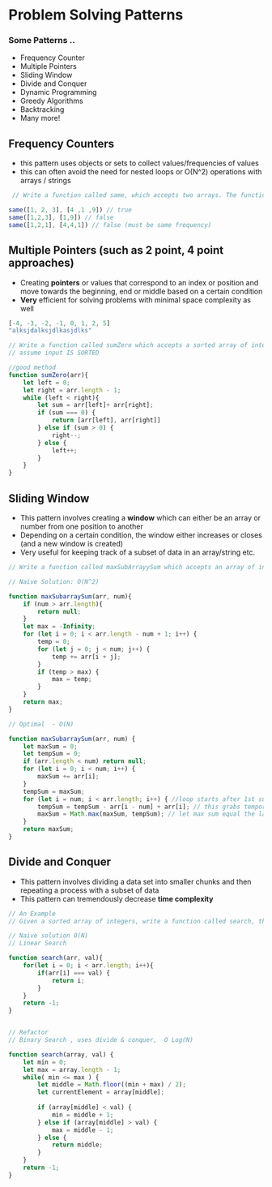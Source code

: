 # Problem Solving Patterns

### Some Patterns ..

- Frequency Counter
- Multiple Pointers
- Sliding Window
- Divide and Conquer
- Dynamic Programming
- Greedy Algorithms
- Backtracking
- Many more! 



## Frequency Counters

- this pattern uses objects or sets to collect values/frequencies of values
- this can often avoid the need for nested loops or O(N^2) operations with arrays / strings 

```js
 // Write a function called same, which accepts two arrays. The function should return true if every value in the array has it's corresponding value squared in the second array. The frequency of values must be the same.

same([1, 2, 3], [4 ,1 ,9]) // true
same([1,2,3], [1,9]) // false
same([1,2,1], [4,4,1]) // false (must be same frequency)
```





## Multiple Pointers (such as 2 point, 4 point approaches)

- Creating **pointers** or values that correspond to an index or position and move towards the beginning, end or middle based on a certain condition
- **Very** efficient for solving problems with minimal space complexity as well

```js
[-4, -3, -2, -1, 0, 1, 2, 5]
"alksjdalksjdlkasjdlks"
```

```js
// Write a function called sumZero which accepts a sorted array of integers. The function should find the first pair where the sum is 0. return an array that includes both values that sum to zero or undefined if a pair does not exist. 
// assume input IS SORTED

//good method 
function sumZero(arr){
    let left = 0;
    let right = arr.length - 1;
    while (left < right){
        let sum = arr[left]+ arr[right];
        if (sum === 0) {
            return [arr[left], arr[right]]
        } else if (sum > 0) {
            right--;
        } else {
         	left++;   
        }
    }
}
```



## Sliding Window

- This pattern involves creating a **window** which can either be an array or number from one position to another
- Depending on a certain condition, the window either increases or closes (and a new window is created)
- Very useful for keeping track of a subset of data in an array/string etc.



```js
// Write a function called maxSubArrayySum which accepts an array of integers and a nuber called n. The function should calculate the maximum sum of n consecutive elements in the array. 

// Naive Solution: O(N^2)

function maxSubarraySum(arr, num){
    if (num > arr.length){
		return null;
    }
    let max = -Infinity;
    for (let i = 0; i < arr.length - num + 1; i++) {
        temp = 0;
        for (let j = 0; j < num; j++) {
        	temp += arr[i + j];
    	}
    	if (temp > max) {
        	max = temp;
    	}
    }
    return max;
}

// Optimal  - O(N)

function maxSubarraySum(arr, num) {
    let maxSum = 0;
    let tempSum = 0;
    if (arr.length < num) return null;
    for (let i = 0; i < num; i++) {
        maxSum += arr[i];
    }
    tempSum = maxSum;
    for (let i = num; i < arr.length; i++) { //loop starts after 1st sum window
        tempSum = tempSum - arr[i - num] + arr[i]; // this grabs temporary sum subtract previous 1st array value and then adds a new one and resets the temp sum
        maxSum = Math.max(maxSum, tempSum); // let max sum equal the larger one
    }
    return maxSum; 
}
```



## Divide and Conquer

- This pattern involves dividing a data set into smaller chunks and then repeating a process with a subset of data
- This pattern can tremendously decrease **time complexity**

```js
// An Example
// Given a sorted array of integers, write a function called search, that accepts a value and returns the index where the value passed o the function is located. If the value is not found, return -1 

// Naive solution O(N) 
// Linear Search

function search(arr, val){
    for(let i = 0; i < arr.length; i++){
        if(arr[i] === val) {
            return i;
        }
    }
    return -1;
}


// Refactor
// Binary Search , uses divide & conquer,  O Log(N)

function search(array, val) {
    let min = 0;
    let max = array.length - 1;
    while( min <= max ) {
        let middle = Math.floor((min + max) / 2);
        let currentElement = array[middle];
        
        if (array[middle] < val) {
            min = middle + 1;
        } else if (array[middle] > val) {
            max = middle - 1;
        } else {
            return middle;
        }
    } 
    return -1;
}
```

